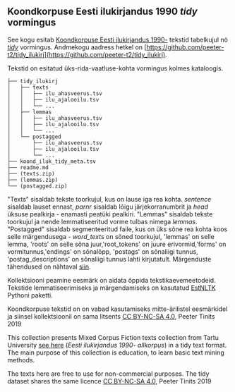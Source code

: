 ## Koondkorpuse Eesti ilukirjandus 1990 _tidy_ vormingus

See kogu esitab [Koondkorpuse Eesti ilukirjandus 1990-](https://www.cl.ut.ee/korpused/segakorpus/eesti_ilukirjandus_1990/) tekstid tabelkujul nö [_tidy_](https://en.wikipedia.org/wiki/Tidy_data) vormingus.  Andmekogu aadress hetkel on [https://github.com/peeter-t2/tidy_ilukirj](https://github.com/peeter-t2/tidy_ilukirj).

Tekstid on esitatud üks-rida-vaatluse-kohta vormingus kolmes kataloogis. 

```
├── tidy_ilukirj
│   ├── texts
│   │   ├── ilu_ahasveerus.tsv
│   │   ├── ilu_ajalooilu.tsv
│   │   └── ...
│   ├── lemmas
│   │   ├── ilu_ahasveerus.tsv
│   │   ├── ilu_ajalooilu.tsv
│   │   └── ...
│   └── postagged
│       ├── ilu_ahasveerus.tsv
│       ├── ilu_ajalooilu.tsv
│       └── ...
├── koond_iluk_tidy_meta.tsv
├── readme.md
├── (texts.zip)
├── (lemmas.zip)
└── (postagged.zip)
```

"Texts" sisaldab tekste toorkujul, kus on lause iga rea kohta. _sentence_ sisaldab lauset ennast, _parnr_ sisaldab lõigu järjekorranumbrit ja _head_ üksuse pealkirja - enamasti peatüki pealkiri. "Lemmas" sisaldab tekste toorkujul ja nende lemmatiseeritud vorme tulbas nimega _lemmas_. "Postagged" sisaldab segmenteeritud faile, kus on üks sõne rea kohta koos selle märgendusega - _word_texts_ on sõned toorkujul, 'lemmas' on selle lemma, 'roots' on selle sõna juur,'root_tokens' on juure erivormid,'forms' on vormitunnus,'endings' on sõnalõpp, 'postags' on sõnaliigi tunnus, 'postag_descriptions' on sõnaliigi tunnus lahti kirjutatult. Märgenduste tähendused on nähtaval [siin](https://estnltk.github.io/estnltk/1.4/tutorials/morf_tables.html).

Kollektsiooni peamine eesmärk on aidata õppida tekstikaevemeetodeid. Tekstide lemmatiseerimiseks ja märgendamiseks on kasutatud [EstNLTK](https://github.com/estnltk/estnltk) Pythoni paketti.

Koondkorpuse tekstid on on vabad kasutamiseks mitte-ärilistel eesmärkidel ja siinsel kollektsioonil on sama litsents [CC BY-NC-SA 4.0](https://creativecommons.org/licenses/by-nc-sa/4.0/en/), Peeter Tinits 2019




This collection presents Mixed Corpus Fiction texts collection from Tartu University [see here](https://www.cl.ut.ee/korpused/segakorpus/eesti_ilukirjandus_1990/) (_Eesti ilukirjandus 1990- allkorpus_) in a tidy text format. The main purpose of this collection is education, to learn basic text mining methods.

The texts here are free to use for non-commercial purposes. The tidy dataset shares the same licence [CC BY-NC-SA 4.0](https://creativecommons.org/licenses/by-nc-sa/4.0/en/), Peeter Tinits 2019